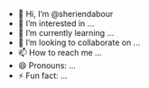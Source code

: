 - 👋 Hi, I’m @sheriendabour
- 👀 I’m interested in ...
- 🌱 I’m currently learning ...
- 💞️ I’m looking to collaborate on ...
- 📫 How to reach me ...
- 😄 Pronouns: ...
- ⚡ Fun fact: ...

<!---
sheriendabour/sheriendabour is a ✨ special ✨ repository because its `README.md` (this file) appears on your GitHub profile.
You can click the Preview link to take a look at your changes.
--->
